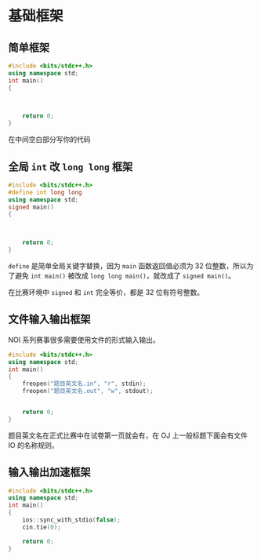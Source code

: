 # 基础框架

## 简单框架

```cpp
#include <bits/stdc++.h>
using namespace std;
int main()
{
    


    return 0;
}
```
在中间空白部分写你的代码

## 全局 `int` 改 `long long` 框架

```cpp
#include <bits/stdc++.h>
#define int long long
using namespace std;
signed main()
{
    


    return 0;
}
```

`define` 是简单全局关键字替换，因为 `main` 函数返回值必须为 $32$ 位整数，所以为了避免 `int main()` 被改成 `long long main()`，就改成了 `signed main()`。

在比赛环境中 `signed` 和 `int` 完全等价，都是 $32$ 位有符号整数。

## 文件输入输出框架

NOI 系列赛事很多需要使用文件的形式输入输出。

```cpp
#include <bits/stdc++.h>
using namespace std;
int main()
{
    freopen("题目英文名.in", "r", stdin);
    freopen("题目英文名.out", "w", stdout);


    return 0;
}
```

题目英文名在正式比赛中在试卷第一页就会有，在 OJ 上一般标题下面会有文件 IO 的名称规则。

## 输入输出加速框架

```cpp
#include <bits/stdc++.h>
using namespace std;
int main()
{
    ios::sync_with_stdio(false);
    cin.tie(0);

    return 0;
}
```

